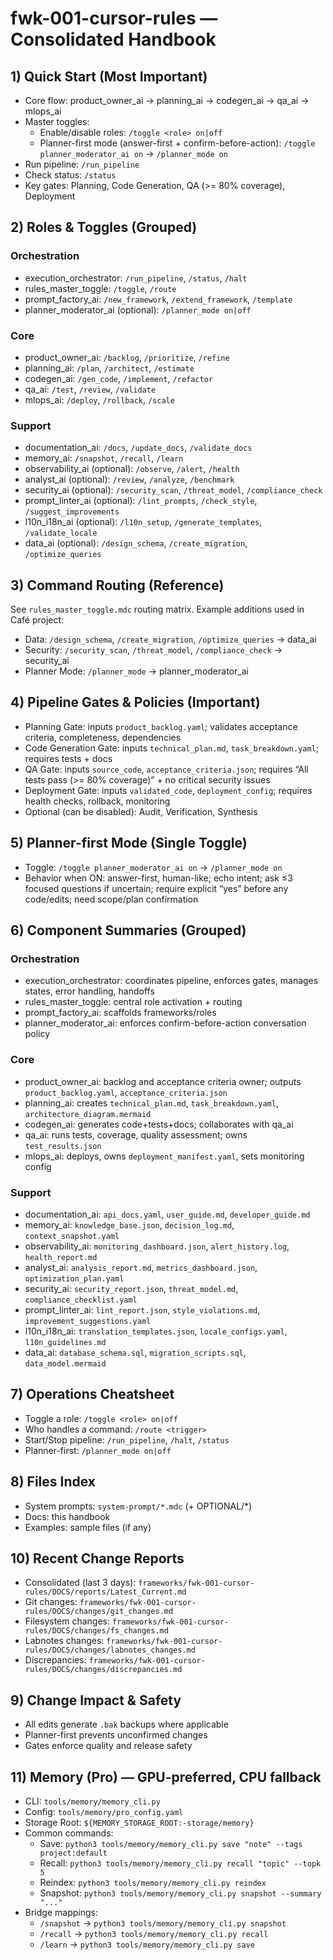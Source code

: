 # fwk-001-cursor-rules — Consolidated Handbook

## 1) Quick Start (Most Important)
- Core flow: product_owner_ai → planning_ai → codegen_ai → qa_ai → mlops_ai
- Master toggles:
  - Enable/disable roles: `/toggle <role> on|off`
  - Planner-first mode (answer-first + confirm-before-action): `/toggle planner_moderator_ai on` → `/planner_mode on`
- Run pipeline: `/run_pipeline`
- Check status: `/status`
- Key gates: Planning, Code Generation, QA (>= 80% coverage), Deployment

## 2) Roles & Toggles (Grouped)
### Orchestration
- execution_orchestrator: `/run_pipeline`, `/status`, `/halt`
- rules_master_toggle: `/toggle`, `/route`
- prompt_factory_ai: `/new_framework`, `/extend_framework`, `/template`
- planner_moderator_ai (optional): `/planner_mode on|off`

### Core
- product_owner_ai: `/backlog`, `/prioritize`, `/refine`
- planning_ai: `/plan`, `/architect`, `/estimate`
- codegen_ai: `/gen_code`, `/implement`, `/refactor`
- qa_ai: `/test`, `/review`, `/validate`
- mlops_ai: `/deploy`, `/rollback`, `/scale`

### Support
- documentation_ai: `/docs`, `/update_docs`, `/validate_docs`
- memory_ai: `/snapshot`, `/recall`, `/learn`
- observability_ai (optional): `/observe`, `/alert`, `/health`
- analyst_ai (optional): `/review`, `/analyze`, `/benchmark`
- security_ai (optional): `/security_scan`, `/threat_model`, `/compliance_check`
- prompt_linter_ai (optional): `/lint_prompts`, `/check_style`, `/suggest_improvements`
- l10n_i18n_ai (optional): `/l10n_setup`, `/generate_templates`, `/validate_locale`
- data_ai (optional): `/design_schema`, `/create_migration`, `/optimize_queries`

## 3) Command Routing (Reference)
See `rules_master_toggle.mdc` routing matrix. Example additions used in Café project:
- Data: `/design_schema`, `/create_migration`, `/optimize_queries` → data_ai
- Security: `/security_scan`, `/threat_model`, `/compliance_check` → security_ai
- Planner Mode: `/planner_mode` → planner_moderator_ai

## 4) Pipeline Gates & Policies (Important)
- Planning Gate: inputs `product_backlog.yaml`; validates acceptance criteria, completeness, dependencies
- Code Generation Gate: inputs `technical_plan.md`, `task_breakdown.yaml`; requires tests + docs
- QA Gate: inputs `source_code`, `acceptance_criteria.json`; requires “All tests pass (>= 80% coverage)” + no critical security issues
- Deployment Gate: inputs `validated_code`, `deployment_config`; requires health checks, rollback, monitoring
- Optional (can be disabled): Audit, Verification, Synthesis

## 5) Planner-first Mode (Single Toggle)
- Toggle: `/toggle planner_moderator_ai on` → `/planner_mode on`
- Behavior when ON: answer-first, human-like; echo intent; ask ≤3 focused questions if uncertain; require explicit “yes” before any code/edits; need scope/plan confirmation

## 6) Component Summaries (Grouped)
### Orchestration
- execution_orchestrator: coordinates pipeline, enforces gates, manages states, error handling, handoffs
- rules_master_toggle: central role activation + routing
- prompt_factory_ai: scaffolds frameworks/roles
- planner_moderator_ai: enforces confirm-before-action conversation policy

### Core
- product_owner_ai: backlog and acceptance criteria owner; outputs `product_backlog.yaml`, `acceptance_criteria.json`
- planning_ai: creates `technical_plan.md`, `task_breakdown.yaml`, `architecture_diagram.mermaid`
- codegen_ai: generates code+tests+docs; collaborates with qa_ai
- qa_ai: runs tests, coverage, quality assessment; owns `test_results.json`
- mlops_ai: deploys, owns `deployment_manifest.yaml`, sets monitoring config

### Support
- documentation_ai: `api_docs.yaml`, `user_guide.md`, `developer_guide.md`
- memory_ai: `knowledge_base.json`, `decision_log.md`, `context_snapshot.yaml`
- observability_ai: `monitoring_dashboard.json`, `alert_history.log`, `health_report.md`
- analyst_ai: `analysis_report.md`, `metrics_dashboard.json`, `optimization_plan.yaml`
- security_ai: `security_report.json`, `threat_model.md`, `compliance_checklist.yaml`
- prompt_linter_ai: `lint_report.json`, `style_violations.md`, `improvement_suggestions.yaml`
- l10n_i18n_ai: `translation_templates.json`, `locale_configs.yaml`, `l10n_guidelines.md`
- data_ai: `database_schema.sql`, `migration_scripts.sql`, `data_model.mermaid`

## 7) Operations Cheatsheet
- Toggle a role: `/toggle <role> on|off`
- Who handles a command: `/route <trigger>`
- Start/Stop pipeline: `/run_pipeline`, `/halt`, `/status`
- Planner-first: `/planner_mode on|off`

## 8) Files Index
- System prompts: `system-prompt/*.mdc` (+ OPTIONAL/*)
- Docs: this handbook
- Examples: sample files (if any)

## 10) Recent Change Reports
- Consolidated (last 3 days): `frameworks/fwk-001-cursor-rules/DOCS/reports/Latest_Current.md`
- Git changes: `frameworks/fwk-001-cursor-rules/DOCS/changes/git_changes.md`
- Filesystem changes: `frameworks/fwk-001-cursor-rules/DOCS/changes/fs_changes.md`
- Labnotes changes: `frameworks/fwk-001-cursor-rules/DOCS/changes/labnotes_changes.md`
- Discrepancies: `frameworks/fwk-001-cursor-rules/DOCS/changes/discrepancies.md`

## 9) Change Impact & Safety
- All edits generate `.bak` backups where applicable
- Planner-first prevents unconfirmed changes
- Gates enforce quality and release safety

## 11) Memory (Pro) — GPU-preferred, CPU fallback
- CLI: `tools/memory/memory_cli.py`
- Config: `tools/memory/pro_config.yaml`
- Storage Root: `${MEMORY_STORAGE_ROOT:-storage/memory}`
- Common commands:
  - Save: `python3 tools/memory/memory_cli.py save "note" --tags project:default`
  - Recall: `python3 tools/memory/memory_cli.py recall "topic" --topk 5`
  - Reindex: `python3 tools/memory/memory_cli.py reindex`
  - Snapshot: `python3 tools/memory/memory_cli.py snapshot --summary "..."`
- Bridge mappings:
  - `/snapshot` → `python3 tools/memory/memory_cli.py snapshot`
  - `/recall` → `python3 tools/memory/memory_cli.py recall`
  - `/learn` → `python3 tools/memory/memory_cli.py save`